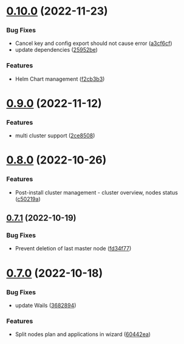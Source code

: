 # [0.10.0](https://github.com/dsieradzki/k4prox/compare/v0.9.0...v0.10.0) (2022-11-23)


### Bug Fixes

* Cancel key and config export should not cause error ([a3cf6cf](https://github.com/dsieradzki/k4prox/commit/a3cf6cfc3f4a94a202c5ce49224aadc42211efb5))
* update dependencies ([25952be](https://github.com/dsieradzki/k4prox/commit/25952beacc7851e5c5be001c4dbf22874a0d59b3))


### Features

* Helm Chart management ([f2cb3b3](https://github.com/dsieradzki/k4prox/commit/f2cb3b32c744913a9846280a872b1dc9478fe8cf))



# [0.9.0](https://github.com/dsieradzki/k4prox/compare/v0.8.0...v0.9.0) (2022-11-12)


### Features

* multi cluster support ([2ce8508](https://github.com/dsieradzki/k4prox/commit/2ce8508e5551ecf523ca3a815713371f468ddb23))



# [0.8.0](https://github.com/dsieradzki/k4prox/compare/v0.7.1...v0.8.0) (2022-10-26)


### Features

* Post-install cluster management - cluster overview, nodes status ([c50219a](https://github.com/dsieradzki/k4prox/commit/c50219acced29aa920952c797ac69c56e4a042a1))



## [0.7.1](https://github.com/dsieradzki/k4prox/compare/v0.7.0...v0.7.1) (2022-10-19)


### Bug Fixes

* Prevent deletion of last master node ([fd34f77](https://github.com/dsieradzki/k4prox/commit/fd34f777ce021cb4e8b9eecd74338f46b7600325))



# [0.7.0](https://github.com/dsieradzki/k4prox/compare/v0.6.3...v0.7.0) (2022-10-18)


### Bug Fixes

* update Wails ([3682894](https://github.com/dsieradzki/k4prox/commit/36828947623c61c28420a1706eac9f209fe775d7))


### Features

* Split nodes plan and applications in wizard ([60442ea](https://github.com/dsieradzki/k4prox/commit/60442ea61e461b1ed5bb78388f88f9b7a770cd35))




